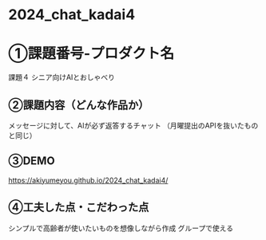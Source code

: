 # 2024_chat_kadai4

# ①課題番号-プロダクト名
課題４
シニア向けAIとおしゃべり

## ②課題内容（どんな作品か）
メッセージに対して、AIが必ず返答するチャット
（月曜提出のAPIを抜いたものと同じ）

## ③DEMO
https://akiyumeyou.github.io/2024_chat_kadai4/

## ④工夫した点・こだわった点
シンプルで高齢者が使いたいものを想像しながら作成
グループで使える
